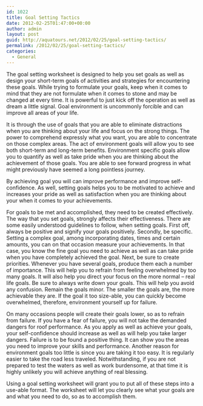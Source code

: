 ```yaml
---
id: 1022
title: Goal Setting Tactics
date: 2012-02-25T01:47:00+00:00
author: admin
layout: post
guid: http://aquatours.net/2012/02/25/goal-setting-tactics/
permalink: /2012/02/25/goal-setting-tactics/
categories:
  - General
---
```

The goal setting worksheet is designed to help you set goals as well as design your short-term goals of activities and strategies for encountering these goals. While trying to formulate your goals, keep when it comes to mind that they are not formulate when it comes to stone and may be changed at every time. It is powerful to just kick off the operation as well as dream a little signal. Goal environment is uncommonly forcible and can improve all areas of your life.

It is through the use of goals that you are able to eliminate distractions when you are thinking about your life and focus on the strong things. The power to comprehend expressly what you want, you are able to concentrate on those complex areas. The act of environment goals will allow you to see both short-term and long-term benefits. Environment specific goals allow you to quantify as well as take pride when you are thinking about the achievement of those goals. You are able to see forward progress in what might previously have seemed a long pointless journey.

By achieving goal you will can improve performance and improve self-confidence. As well, setting goals helps you to be motivated to achieve and increases your pride as well as satisfaction when you are thinking about your when it comes to your achievements.

For goals to be met and accomplished, they need to be created effectively. The way that you set goals, strongly affects their effectiveness. There are some easily understood guidelines to follow, when setting goals. First off, always be positive and signify your goals positively. Secondly, be specific. Setting a complex goal, among incorporating dates, times and certain amounts, you can on that occasion measure your achievements. In that case, you know the fine goal you need to achieve as well as can take pride when you have completely achieved the goal. Next, be sure to create priorities. Whenever you have several goals, produce them each a number of importance. This will help you to refrain from feeling overwhelmed by too many goals. It will also help you direct your focus on the more normal – real life goals. Be sure to always write down your goals. This will help you avoid any confusion. Remain the goals minor. The smaller the goals are, the more achievable they are. If the goal it too size-able, you can quickly become overwhelmed, therefore, environment yourself up for failure.

On many occasions people will create their goals lower, so as to refrain from failure. If you have a fear of failure, you will not take the demanded dangers for roof performance. As you apply as well as achieve your goals, your self-confidence should increase as well as will help you take larger dangers. Failure is to be found a positive thing. It can show you the areas you need to improve your skills and performance. Another reason for environment goals too little is since you are taking it too easy. It is regularly easier to take the road less traveled. Notwithstanding, if you are not prepared to test the waters as well as work burdensome, at that time it is highly unlikely you will achieve anything of real blessing.

Using a goal setting worksheet will grant you to put all of these steps into a use-able format. The worksheet will let you clearly see what your goals are and what you need to do, so as to accomplish them.